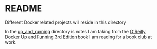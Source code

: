 # README

Different Docker related projects will reside in this directory

In the [up_and_running](up_and_running/) directory is notes I am taking from the [O'Reilly Docker Up and Running 3rd Edition](https://www.oreilly.com/library/view/docker-up/9781098131814/) book I am reading for a book club at work.

